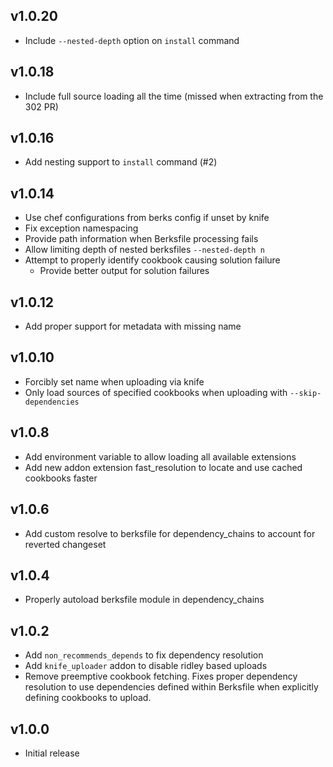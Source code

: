 ## v1.0.20
* Include `--nested-depth` option on `install` command

## v1.0.18
* Include full source loading all the time (missed when extracting from the 302 PR)

## v1.0.16
* Add nesting support to `install` command (#2)

## v1.0.14
* Use chef configurations from berks config if unset by knife
* Fix exception namespacing
* Provide path information when Berksfile processing fails
* Allow limiting depth of nested berksfiles `--nested-depth n`
* Attempt to properly identify cookbook causing solution failure
  * Provide better output for solution failures

## v1.0.12
* Add proper support for metadata with missing name

## v1.0.10
* Forcibly set name when uploading via knife
* Only load sources of specified cookbooks when uploading with `--skip-dependencies`

## v1.0.8
* Add environment variable to allow loading all available extensions
* Add new addon extension fast_resolution to locate and use cached cookbooks faster

## v1.0.6
* Add custom resolve to berksfile for dependency_chains to account for reverted changeset

## v1.0.4
* Properly autoload berksfile module in dependency_chains

## v1.0.2
* Add `non_recommends_depends` to fix dependency resolution
* Add `knife_uploader` addon to disable ridley based uploads
* Remove preemptive cookbook fetching. Fixes proper dependency resolution to use dependencies defined within Berksfile when explicitly defining cookbooks to upload.

## v1.0.0
* Initial release
